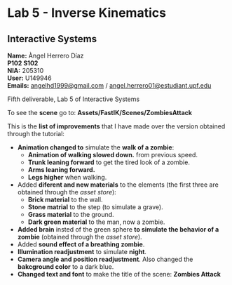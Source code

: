 # Lab 5 - Inverse Kinematics<br />
## Interactive Systems<br />
**Name:** Àngel Herrero Díaz <br />
**P102 S102**<br />
**NIA:** 205310<br />
**User:** U149946<br />
**Emails:** angelhd1999@gmail.com / angel.herrero01@estudiant.upf.edu<br />

Fifth deliverable, Lab 5 of Interactive Systems<br />

To see the **scene** go to: **Assets/FastIK/Scenes/ZombiesAttack**

This is the **list of improvements** that I have made over the version obtained through the tutorial:<br />
- **Animation changed to** simulate the **walk of a zombie**:<br />
  - **Animation of walking slowed down.** from previous speed.<br />
  - **Trunk leaning forward** to get the tired look of a zombie.<br />
  - **Arms leaning forward.**<br />
  - **Legs higher** when walking.<br />
- Added **diferent and new materials** to the elements (the first three are obtained  through the *asset store*):<br />
  - **Brick material** to the wall.<br />
  - **Stone matrial** to the step (to simulate a grave).<br />
  - **Grass material** to the ground.<br />
  - **Dark green material** to the man, now a zombie.<br />
- **Added brain** insted of the green sphere **to simulate the behavior of a zombie** (obtained  through the *asset store*).<br />
- Added **sound effect of a breathing zombie**.<br />
- **Illumination readjustment** to simulate **night**.<br />
- **Camera angle and position readjustment**. Also changed the **bakcground color** to a dark blue.<br />
- **Changed text and font** to make the title of the scene: **Zombies Attack**<br />
